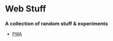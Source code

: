 # Web Stuff

### A collection of random stuff & experiments

- [PWA](https://data5tream.github.io/web_stuff/pwa/)